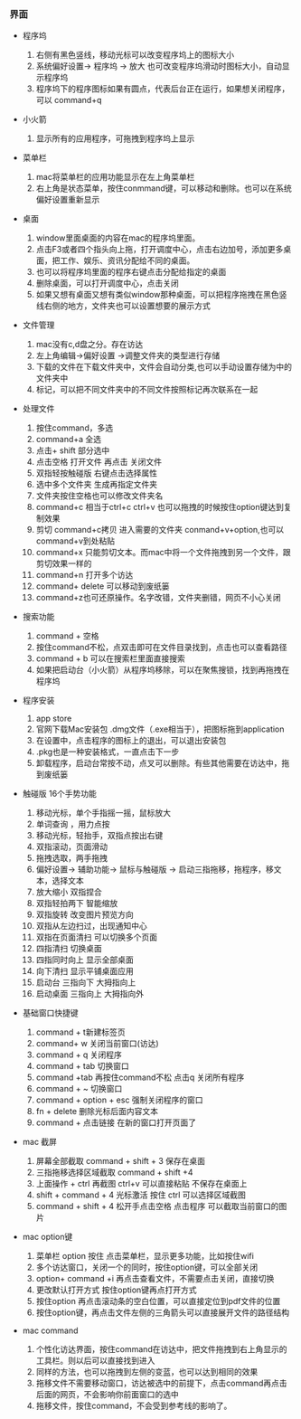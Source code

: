### 界面
- 程序坞
    1. 右侧有黑色竖线，移动光标可以改变程序坞上的图标大小
    2. 系统偏好设置-> 程序坞 -> 放大 也可改变程序坞滑动时图标大小，自动显示程序坞
    3. 程序坞下的程序图标如果有圆点，代表后台正在运行，如果想关闭程序，可以 command+q

- 小火箭
    1. 显示所有的应用程序，可拖拽到程序坞上显示
- 菜单栏
    1. mac将菜单栏的应用功能显示在左上角菜单栏
    2. 右上角是状态菜单，按住conmmand键，可以移动和删除。也可以在系统偏好设置重新显示
- 桌面
    1. window里面桌面的内容在mac的程序坞里面。
    2. 点击F3或者四个指头向上拖，打开调度中心，点击右边加号，添加更多桌面，把工作、娱乐、资讯分配给不同的桌面。
    3. 也可以将程序坞里面的程序右键点击分配给指定的桌面
    4. 删除桌面，可以打开调度中心，点击关闭
    5. 如果又想有桌面又想有类似window那种桌面，可以把程序拖拽在黑色竖线右侧的地方，文件夹也可以设置想要的展示方式
- 文件管理
    1. mac没有c,d盘之分。存在访达
    2. 左上角编辑->偏好设置 ->调整文件夹的类型进行存储
    3. 下载的文件在下载文件夹中，文件会自动分类,也可以手动设置存储为中的文件夹中
    4. 标记，可以把不同文件夹中的不同文件按照标记再次联系在一起
- 处理文件
    1. 按住command，多选
    2. command+a 全选
    3. 点击+ shift 部分选中
    4. 点击空格 打开文件 再点击 关闭文件
    5. 双指轻按触碰版 右键点击选择属性
    6. 选中多个文件夹 生成再指定文件夹
    7. 文件夹按住空格也可以修改文件夹名
    8. command+c   相当于ctrl+c ctrl+v 也可以拖拽的时候按住option键达到复制效果
    9. 剪切 command+c拷贝 进入需要的文件夹 conmand+v+option,也可以command+v到处粘贴
    10. command+x 只能剪切文本。而mac中将一个文件拖拽到另一个文件，跟剪切效果一样的
    11. command+n 打开多个访达
    12. command+ delete 可以移动到废纸篓
    13. command+z也可还原操作。名字改错，文件夹删错，网页不小心关闭

- 搜索功能
    1. command + 空格
    2. 按住command不松，点双击即可在文件目录找到，点击也可以查看路径    
    3. command + b 可以在搜索栏里面直接搜索
    4. 如果把启动台（小火箭）从程序坞移除，可以在聚焦搜锁，找到再拖拽在程序坞
- 程序安装
    1. app store 
    2. 官网下载Mac安装包 .dmg文件（.exe相当于），把图标拖到application
    3. 在设置中，点击程序的图标上的退出，可以退出安装包
    4. .pkg也是一种安装格式，一直点击下一步
    5. 卸载程序，启动台常按不动，点叉可以删除。有些其他需要在访达中，拖到废纸篓
- 触碰版 16个手势功能
    1. 移动光标，单个手指摇一摇，鼠标放大
    2. 单词查询 ，用力点按
    3. 移动光标，轻抬手，双指点按出右键
    4. 双指滚动，页面滑动
    5. 拖拽选取，两手拖拽
    6. 偏好设置-> 辅助功能-> 鼠标与触碰版 -> 启动三指拖移，拖程序，移文本，选择文本
    7. 放大缩小 双指捏合 
    8. 双指轻拍两下 智能缩放
    9. 双指旋转 改变图片预览方向
    10. 双指从左边扫过，出现通知中心
    11. 双指在页面清扫 可以切换多个页面
    12. 四指清扫 切换桌面
    13. 四指同时向上 显示全部桌面
    14. 向下清扫 显示平铺桌面应用
    15. 启动台 三指向下 大拇指向上
    16. 启动桌面 三指向上 大拇指向外   
- 基础窗口快捷键
    1. command + t新建标签页
    2. command+ w 关闭当前窗口(访达)
    3. command + q 关闭程序
    4. command + tab 切换窗口
    5. command +tab 再按住command不松 点击q 关闭所有程序
    6. command + ~ 切换窗口 
    7. command + option + esc 强制关闭程序的窗口
    8. fn + delete 删除光标后面内容文本
    9. command + 点击链接 在新的窗口打开页面了
- mac 截屏
    1. 屏幕全部截取 command + shift + 3 保存在桌面
    2. 三指拖移选择区域截取 command + shift +4
    3. 上面操作 + ctrl 再截图 ctrl+v 可以直接粘贴 不保存在桌面上
    4. shift + command + 4 光标激活 按住 ctrl 可以选择区域截图
    5. command + shift + 4 松开手点击空格 点击程序 可以截取当前窗口的图片

- mac option键
    1. 菜单栏 option 按住 点击菜单栏，显示更多功能，比如按住wifi
    2. 多个访达窗口，关闭一个的同时，按住option键，可以全部关闭
    3. option+ command +i 再点击查看文件，不需要点击关闭，直接切换
    4. 更改默认打开方式 按住option键再点打开方式
    5. 按住option 再点击滚动条的空白位置，可以直接定位到pdf文件的位置
    6. 按住option键，再点击文件左侧的三角箭头可以直接展开文件的路径结构

- mac command
    1. 个性化访达界面，按住command在访达中，把文件拖拽到右上角显示的工具栏。则以后可以直接找到进入
    2. 同样的方法，也可以拖拽到左侧的变蓝，也可以达到相同的效果
    3. 拖移文件不需要移动窗口，访达被选中的前提下，点击command再点击后面的网页，不会影响你前面窗口的选中
    4. 拖移文件，按住command，不会受到参考线的影响了。
    

    